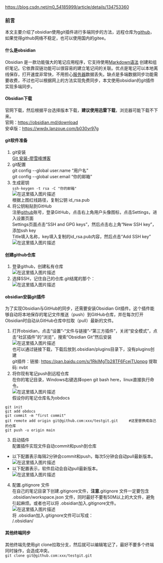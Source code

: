 https://blog.csdn.net/m0_54185999/article/details/134753360
### 前言

本文主要介绍了obsidian使用git插件进行多端同步的方法，远程仓库为[github](https://so.csdn.net/so/search?q=github&spm=1001.2101.3001.7020)，如果觉得github网络不稳定，也可以使用国内的gitee。

#### 什么是obsidian

Obsidian 是一款功能强大的笔记应用程序，它支持使用[Markdown语法](https://markdown.com.cn/cheat-sheet.html) 创建和组织笔记。它依靠双链功能可以很容易的建立笔记间的关联。优点是笔记可以本地离线保存，打开速度非常快，不用担心[服务器](https://so.csdn.net/so/search?q=%E6%9C%8D%E5%8A%A1%E5%99%A8&spm=1001.2101.3001.7020)数据丢失。缺点是多端数据同步功能需要收费，不过也可以根据网上的方法实现免费同步，本文使用obsidian的git插件实现多端同步。

#### Obsidian下载

官网下载，然后根据平台选择版本下载，**建议使用迅雷下载**，浏览器可能下载不下来。  
官网：https://obsidian.md/download  
安卓版：https://wwdx.lanzoue.com/b030yr97g

#### git软件准备

1. git安装  
    [Git 安装-廖雪峰博客](https://www.liaoxuefeng.com/wiki/896043488029600/896067074338496)
2. git配置  
    git config --global user.name “用户名”  
    git config --global user.email “你的邮箱”
3. 生成密钥  
    `ssh-keygen -t rsa -C "你的邮箱"`  
    ![在这里插入图片描述](https://img-blog.csdnimg.cn/a563d250709248f4a530c5eafbe049ed.png)  
    根据上图红线路径，复制公钥 id_rsa.pub
4. 将公钥粘贴到GitHub  
    注册[github](https://github.com/)账号，登录GitHub，点击右上角用户头像图标，点击Settings，进入设置页面  
    Settings页面点击“SSH and GPG keys”，然后点击右上角“New SSH key”，添加ssh key  
    Title填入名称，key填入复制的id_rsa.pub内容，然后点击“Add SSH key”  
    ![在这里插入图片描述](https://img-blog.csdnimg.cn/d614d75fd14346bb976c3b23c6ea9ca2.png)

#### 创建github仓库

1. 登录github，创建私有仓库  
    ![在这里插入图片描述](https://img-blog.csdnimg.cn/feeaa72dad6e424781c2520cebe4890d.png)
2. 选择SSH，记住自己的仓库.git结尾的那个：  
    ![在这里插入图片描述](https://img-blog.csdnimg.cn/310c7b3d66ae4fd6a5b19b63a3c2b0cb.png)

#### obsidian安装git插件

为了实现Obsidian与GitHub的同步，还需要安装Obsidian Git插件。这个插件能够自动将本地保存的笔记文件推送（push）到GitHub仓库，并在每次打开Obsidian时自动从GitHub仓库中拉取（pull）最新的文件。

1. 打开obsidian，点击“设置”-“文件与链接”-“第三方插件”，关闭“安全模式”，点击“社区插件”的“浏览”，搜索“Obsidian Git”然后安装  
    ![在这里插入图片描述](https://img-blog.csdnimg.cn/034425cb9c604b21b1af81894c8955ec.png)  
    也可以通过链接下载，下载后放到.obsidian/plugins目录下，没有plugins创建  
    git插件：链接: https://pan.baidu.com/s/1RkiMgTb28TF6FcejTUpnpg 提取码: nvbt
2. 将你现有笔记push到远程仓库  
    在你的笔记目录，Windows右键选择open git bash here，linux直接执行命令。  
    ![在这里插入图片描述](https://img-blog.csdnimg.cn/ad449cf4c4b140f88445dcb81ee40bc9.png)  
    假设你的笔记仓库名为obdocs

```
git init 
git add obdocs
git commit -m "first commit" 
git remote add origin git@github.com:xxx/testgit.git     #这里替换成自己的仓库
git push -u origin main
```

3. 启动插件  
    配置插件实现文件自动commit和push到仓库

- 以下配置表示每隔2分钟会commit和push，每次5分钟会自动pull最新版本。  
    ![在这里插入图片描述](https://img-blog.csdnimg.cn/679529ea784e4281925f9c22db217c37.png)
- 以下配置表示，软件启动会自动pull最新版本。  
    ![在这里插入图片描述](https://img-blog.csdnimg.cn/3a54a25db72d4e4db5d27bbef8c140bf.png)

4. 配置.gitignore 文件  
    在自己的笔记目录下创建.gitignore文件，**注意**.gitignore 文件一定要包含 .obsidian/workspace.json 文件，同时最好不要有50M以上的大文件，避免引起麻烦。或者也可以将 .obsidian加入.gitignore文件。  
    ![在这里插入图片描述](https://img-blog.csdnimg.cn/11e3147998574e36842f2709d8deebce.png)  
    将 .obsidian加入.gitignore文件可以写成：  
    /.obsidian/

#### 其他终端同步

其他终端先使用git clone拉取分支，然后就可以编辑笔记了，最好不要多个终端同时操作，会造成冲突。  
`git clone git@github.com:xxx/testgit.git`